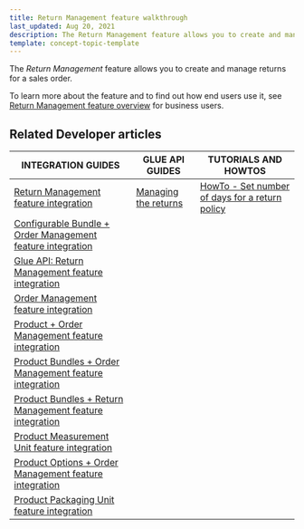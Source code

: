 ```yaml
---
title: Return Management feature walkthrough
last_updated: Aug 20, 2021
description: The Return Management feature allows you to create and manage returns for a sales order.
template: concept-topic-template
---
```


The _Return Management_ feature allows you to create and manage returns for a sales order.


To learn more about the feature and to find out how end users use it, see [Return Management feature overview](/docs/scos/user/features/{{page.version}}/return-management/return-management-feature-overview.html) for business users.


## Related Developer articles

| INTEGRATION GUIDES  | GLUE API GUIDES | TUTORIALS AND HOWTOS |
|---|---|---|
| [Return Management feature integration](/docs/scos/dev/migration-and-integration/{{page.version}}/feature-integration-guides/return-management-feature-integration.html) | [Managing the returns](/docs/marketplace/dev/glue-api-guides/{{page.version}}/managing-the-returns.html) | [HowTo - Set number of days for a return policy](/docs/scos/dev/tutorials-and-howtos/{{page.version}}/howtos/feature-howtos/howto-set-number-of-days-for-a-return-policy.html) |
| [Configurable Bundle + Order Management feature integration](/docs/scos/dev/migration-and-integration/{{page.version}}/feature-integration-guides/configurable-bundle-order-management-feature-integration.html) |  |  |
| [Glue API: Return Management feature integration](/docs/scos/dev/migration-and-integration/{{page.version}}/feature-integration-guides/glue-api/glue-api-return-management-feature-integration.html) |  |  |
| [Order Management feature integration](/docs/scos/dev/migration-and-integration/{{page.version}}/feature-integration-guides/order-management-feature-integration.html) |  |  |
| [Product + Order Management feature integration](/docs/scos/dev/migration-and-integration/{{page.version}}/feature-integration-guides/product-order-management-feature-integration.html) |  |  |
| [Product Bundles + Order Management feature integration](/docs/scos/dev/migration-and-integration/{{page.version}}/feature-integration-guides/product-bundles-order-management-feature-integration.html) |  |  |
| [Product Bundles + Return Management feature integration](/docs/scos/dev/migration-and-integration/{{page.version}}/feature-integration-guides/product-bundles-return-management-feature-integration.html) |  |  |
| [Product Measurement Unit feature integration](/docs/scos/dev/migration-and-integration/{{page.version}}/feature-integration-guides/product-measurement-unit-feature-integration.html) |  |  |
| [Product Options + Order Management feature integration](/docs/scos/dev/migration-and-integration/{{page.version}}/feature-integration-guides/product-options-order-management-feature-integration.html) |  |  |
| [Product Packaging Unit feature integration](/docs/scos/dev/migration-and-integration/{{page.version}}/feature-integration-guides/product-packaging-unit-feature-integration.html) |  |  |
